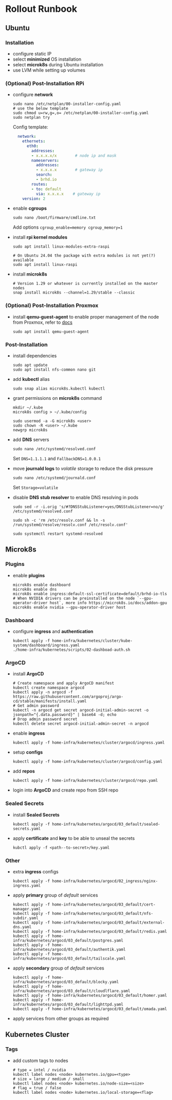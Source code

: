 # Rollout Runbook

## Ubuntu

### Installation

- configure static IP
- select **minimized** OS installation
- select **microk8s** during Ubuntu installation
- use LVM while setting up volumes

### (Optional) Post-Installation RPi
- configure **network**

  ```shell
  sudo nano /etc/netplan/00-installer-config.yaml
  # use the below template
  sudo chmod u=rw,g=,o= /etc/netplan/00-installer-config.yaml
  sudo netplan try
  ```
  
  Config template:
  ```yaml
    network:
      ethernets:
        eth0:
          addresses:
          - x.x.x.x/x        # node ip and mask
          nameservers:
            addresses:
            - x.x.x.x        # gateway ip
            search:
            - brhd.io
          routes:
          - to: default
            via: x.x.x.x    # gateway ip
      version: 2
    ```

- enable **cgroups**

  ```shell
  sudo nano /boot/firmware/cmdline.txt
  ```
  Add options `cgroup_enable=memory cgroup_memory=1`

- install **rpi kernel modules**

  ```shell
  sudo apt install linux-modules-extra-raspi

  # On Ubuntu 24.04 the package with extra modules is not yet(?) available
  sudo apt install linux-raspi
  ```

- install **microk8s**

  ```shell
  # Version 1.29 or whatever is currently installed on the master nodes
  snap install microk8s --channel=1.29/stable --classic
  ```

### (Optional) Post-Installation Proxmox
- install **qemu-guest-agent** to enable proper management of the node from Proxmox, refer to [docs](https://pve.proxmox.com/wiki/Qemu-guest-agent)

  ```
  sudo apt install qemu-guest-agent
  ```

### Post-Installation
- install dependencies

    ```shell
    sudo apt update
    sudo apt install nfs-common nano git
    ```
- add **kubectl** alias
    ```shell
    sudo snap alias microk8s.kubectl kubectl
    ```
- grant permissions on **microk8s** command

    ```shell
    mkdir ~/.kube
    microk8s config > ~/.kube/config

    sudo usermod -a -G microk8s <user>
    sudo chown -R <user> ~/.kube
    newgrp microk8s
    ```
- add **DNS** servers

    ```shell
    sudo nano /etc/systemd/resolved.conf
    ```
    Set `DNS=1.1.1.1` and `FallbackDNS=1.0.0.1`

- move **journald logs** to *volatile* storage to reduce the disk pressure

    ```shell
    sudo nano /etc/systemd/journald.conf 
    ```
    Set `Storage=volatile`

- disable **DNS stub resolver** to enable DNS resolving in pods

    ```shell
    sudo sed -r -i.orig 's/#?DNSStubListener=yes/DNSStubListener=no/g' /etc/systemd/resolved.conf  

    sudo sh -c 'rm /etc/resolv.conf && ln -s /run/systemd/resolve/resolv.conf /etc/resolv.conf' 

    sudo systemctl restart systemd-resolved
    ```

## Microk8s

### Plugins

- enable **plugins**

    ```shell
    microk8s enable dashboard
    microk8s enable dns
    microk8s enable ingress:default-ssl-certificate=default/brhd-io-tls
    # When NVIDIA drivers can be preinstalled on the node `--gpu-operator-driver host`, more info https://microk8s.io/docs/addon-gpu
    microk8s enable nvidia --gpu-operator-driver host
    ```

### Dashboard

- configure **ingress** and **authentication**

    ```shell
    kubectl apply -f home-infra/kubernetes/cluster/kube-system/dashboard/ingress.yaml
    ./home-infra/kubernetes/scripts/02-dashboad-auth.sh
    ```

### ArgoCD

- install **ArgoCD**

    ```shell
    # Create namespace and apply ArgoCD manifest
    kubectl create namespace argocd
    kubectl apply -n argocd -f https://raw.githubusercontent.com/argoproj/argo-cd/stable/manifests/install.yaml
    # Get admin password
    kubectl -n argocd get secret argocd-initial-admin-secret -o jsonpath="{.data.password}" | base64 -d; echo
    # Drop admin password secret
    kubectl delete secret argocd-initial-admin-secret -n argocd
    ```

- enable **ingress**
    ```shell
    kubectl apply -f home-infra/kubernetes/cluster/argocd/ingress.yaml
    ```
- setup **configs**
    ```shell
    kubectl apply -f home-infra/kubernetes/cluster/argocd/config.yaml
    ```
- add **repos**
    ```shell
    kubectl apply -f home-infra/kubernetes/cluster/argocd/repo.yaml
    ```


- login into **ArgoCD** and create repo from SSH repo

### Sealed Secrets

- install **Sealed Secrets**

    ```shell
    kubectl apply -f home-infra/kubernetes/argocd/03_default/sealed-secrets.yaml
    ```

- apply **certificate** and **key** to be able to unseal the secrets
    ```shell
    kubctl apply -f <path--to-secret>/key.yaml
    ```

### Other

- extra **ingress** configs
    ```shell
    kubectl apply -f home-infra/kubernetes/argocd/02_ingress/nginx-ingress.yaml
    ```

- apply **primary** group of *default* services
    ```shell
    kubectl apply -f home-infra/kubernetes/argocd/03_default/cert-manager.yaml
    kubectl apply -f home-infra/kubernetes/argocd/03_default/nfs-subdir.yaml
    kubectl apply -f home-infra/kubernetes/argocd/03_default/external-dns.yaml
    kubectl apply -f home-infra/kubernetes/argocd/03_default/redis.yaml
    kubectl apply -f home-infra/kubernetes/argocd/03_default/postgres.yaml
    kubectl apply -f home-infra/kubernetes/argocd/03_default/authentik.yaml
    kubectl apply -f home-infra/kubernetes/argocd/03_default/tailscale.yaml
    ```
- apply **secondary** group of *default* services
    ```shell
    kubectl apply -f home-infra/kubernetes/argocd/03_default/blocky.yaml
    kubectl apply -f home-infra/kubernetes/argocd/03_default/cloudlflare.yaml
    kubectl apply -f home-infra/kubernetes/argocd/03_default/homer.yaml
    kubectl apply -f home-infra/kubernetes/argocd/03_default/lighttpd.yaml
    kubectl apply -f home-infra/kubernetes/argocd/03_default/omada.yaml
    ```
- apply services from other groups as required

## Kubernetes Cluster

### Tags

- add custom tags to nodes
  ```shell
  # type = intel / nvidia
  kubectl label nodes <node> kubernetes.io/gpu=<type>
  # size = large / medium / small
  kubectl label nodes <node> kubernetes.io/node-size=<size>
  # flag = true / false
  kubectl label nodes <node> kubernetes.io/local-storage=<flag>
  ```